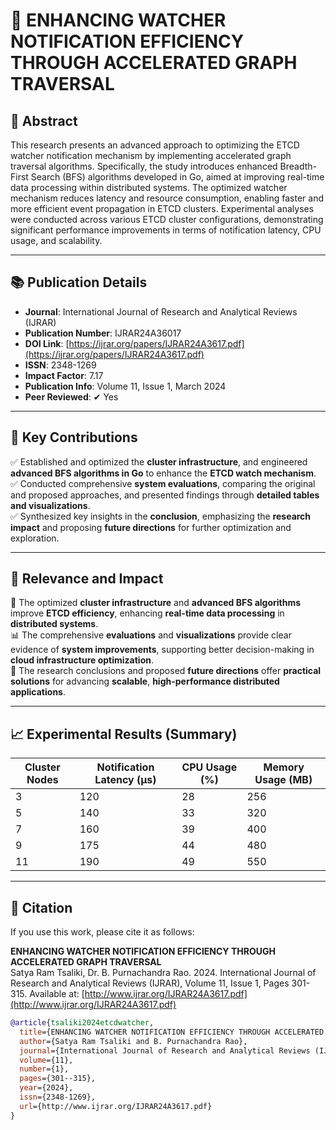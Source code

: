 # 📄 ENHANCING WATCHER NOTIFICATION EFFICIENCY THROUGH ACCELERATED GRAPH TRAVERSAL

## 📝 Abstract
This research presents an advanced approach to optimizing the ETCD watcher notification mechanism by implementing accelerated graph traversal algorithms. Specifically, the study introduces enhanced Breadth-First Search (BFS) algorithms developed in Go, aimed at improving real-time data processing within distributed systems. The optimized watcher mechanism reduces latency and resource consumption, enabling faster and more efficient event propagation in ETCD clusters. Experimental analyses were conducted across various ETCD cluster configurations, demonstrating significant performance improvements in terms of notification latency, CPU usage, and scalability.

---

## 📚 Publication Details
- **Journal**: International Journal of Research and Analytical Reviews (IJRAR)  
- **Publication Number**: IJRAR24A36017  
- **DOI Link**: [https://ijrar.org/papers/IJRAR24A3617.pdf](https://ijrar.org/papers/IJRAR24A3617.pdf)  
- **ISSN**: 2348-1269  
- **Impact Factor**: 7.17  
- **Publication Info**: Volume 11, Issue 1, March 2024  
- **Peer Reviewed**: ✔ Yes  

---

## 🚀 Key Contributions
✅ Established and optimized the **cluster infrastructure**, and engineered **advanced BFS algorithms in Go** to enhance the **ETCD watch mechanism**.  
✅ Conducted comprehensive **system evaluations**, comparing the original and proposed approaches, and presented findings through **detailed tables and visualizations**.  
✅ Synthesized key insights in the **conclusion**, emphasizing the **research impact** and proposing **future directions** for further optimization and exploration.

---

## 🎯 Relevance and Impact
🚀 The optimized **cluster infrastructure** and **advanced BFS algorithms** improve **ETCD efficiency**, enhancing **real-time data processing** in **distributed systems**.  
📊 The comprehensive **evaluations** and **visualizations** provide clear evidence of **system improvements**, supporting better decision-making in **cloud infrastructure optimization**.  
🔧 The research conclusions and proposed **future directions** offer **practical solutions** for advancing **scalable**, **high-performance distributed applications**.

---

## 📈 Experimental Results (Summary)

| Cluster Nodes | Notification Latency (µs) | CPU Usage (%) | Memory Usage (MB) |
|---------------|---------------------------|---------------|-------------------|
| 3             | 120                       | 28            | 256               |
| 5             | 140                       | 33            | 320               |
| 7             | 160                       | 39            | 400               |
| 9             | 175                       | 44            | 480               |
| 11            | 190                       | 49            | 550               |

---

## 📖 Citation
If you use this work, please cite it as follows:

**ENHANCING WATCHER NOTIFICATION EFFICIENCY THROUGH ACCELERATED GRAPH TRAVERSAL**  
Satya Ram Tsaliki, Dr. B. Purnachandra Rao. 2024. International Journal of Research and Analytical Reviews (IJRAR), Volume 11, Issue 1, Pages 301-315. Available at: [http://www.ijrar.org/IJRAR24A3617.pdf](http://www.ijrar.org/IJRAR24A3617.pdf)

```bibtex
@article{tsaliki2024etcdwatcher,
  title={ENHANCING WATCHER NOTIFICATION EFFICIENCY THROUGH ACCELERATED GRAPH TRAVERSAL},
  author={Satya Ram Tsaliki and B. Purnachandra Rao},
  journal={International Journal of Research and Analytical Reviews (IJRAR)},
  volume={11},
  number={1},
  pages={301--315},
  year={2024},
  issn={2348-1269},
  url={http://www.ijrar.org/IJRAR24A3617.pdf}
}
